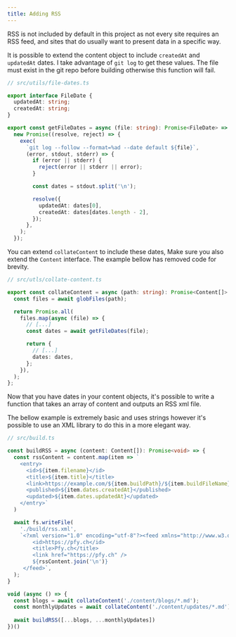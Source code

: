```yaml
---
title: Adding RSS
---
```


RSS is not included by default in this project as not every site requires an RSS feed, and sites that do usually want to present data in a specific way.

It is possible to extend the content object to include `createdAt` and `updatedAt` dates. I take advantage of `git log` to get these values. The file must exist in the git repo before building otherwise this function will fail.

```ts
// src/utils/file-dates.ts

export interface FileDate {
  updatedAt: string;
  createdAt: string;
}

export const getFileDates = async (file: string): Promise<FileDate> =>
  new Promise((resolve, reject) => {
    exec(
      `git log --follow --format=%ad --date default ${file}`,
      (error, stdout, stderr) => {
        if (error || stderr) {
          reject(error || stderr || error);
        }

        const dates = stdout.split('\n');

        resolve({
          updatedAt: dates[0],
          createdAt: dates[dates.length - 2],
        });
      },
    );
  });
```

You can extend `collateContent` to include these dates, Make sure you also extend the `Content` interface. The example bellow has removed code for brevity.

```ts
// src/utls/collate-content.ts

export const collateContent = async (path: string): Promise<Content[]> => {
  const files = await globFiles(path);

  return Promise.all(
    files.map(async (file) => {
      // [...]
      const dates = await getFileDates(file);

      return {
        // [...]
        dates: dates,
      };
    }),
  );
};
```

Now that you have dates in your content objects, it's possible to write a function that takes an array of content and outputs an RSS xml file.

The bellow example is extremely basic and uses strings however it's possible to use an XML library to do this in a more elegant way.

```ts
// src/build.ts

const buildRSS = async (content: Content[]): Promise<void> => {
  const rssContent = content.map(item => `
    <entry>
      <id>${item.filename}</id>
      <title>${item.title}</title>
      <link>https://example.com/${item.buildPath}/${item.buildFileName}</link>
      <published>${item.dates.createdAt}</published>
      <updated>${item.dates.updatedAt}</updated>
    </entry>`
  )

  await fs.writeFile(
    './build/rss.xml',
    `<?xml version="1.0" encoding="utf-8"?><feed xmlns="http://www.w3.org/2005/Atom">
        <id>https://pfy.ch</id>
        <title>Pfy.ch</title>
        <link href="https://pfy.ch" />
        ${rssContent.join('\n')}
     </feed>`,
  );
}

void (async () => {
  const blogs = await collateContent('./content/blogs/*.md');
  const monthlyUpdates = await collateContent('./content/updates/*.md');
  
  await buildRSS([...blogs, ...monthlyUpdates])
})()
```
